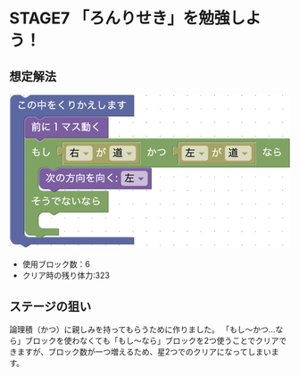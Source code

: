# STAGE7 「ろんりせき」を勉強しよう！
## 想定解法
![](stage7.png)

- 使用ブロック数：6
- クリア時の残り体力:323

## ステージの狙い
論理積（かつ）に親しみを持ってもらうために作りました。
「もし〜かつ…なら」ブロックを使わなくても「もし〜なら」ブロックを2つ使うことでクリアできますが、ブロック数が一つ増えるため、星2つでのクリアになってしまいます。